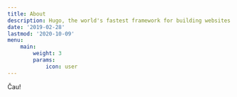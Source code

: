 ```yaml
---
title: About
description: Hugo, the world's fastest framework for building websites
date: '2019-02-28'
lastmod: '2020-10-09'
menu:
    main: 
        weight: 3
        params:
            icon: user
---
```


Čau!
